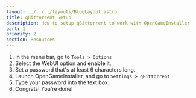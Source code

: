 ```yaml
---
layout: ../../../layouts/BlogLayout.astro
title: qBittorrent Setup
description: How to setup qBittorrent to work with OpenGameInstaller
part: 1
priority: 2
section: Resources
---
```


1. In the menu bar, go to `Tools > Options`
1. Select the WebUI option and **enable** it.
1. Set a password that's at least 6 characters long.
1. Launch OpenGameInstaller, and go to `Settings > qBittorrent`
1. Type your password into the text box.
1. Congrats! You're done!
